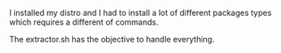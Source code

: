 I installed my distro and I had to install a lot of different packages types which requires a different of commands.

The extractor.sh has the objective to handle everything.
